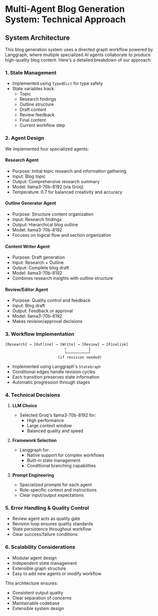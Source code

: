 # Multi-Agent Blog Generation System: Technical Approach

## System Architecture

This blog generation system uses a directed graph workflow powered by Langgraph, where multiple specialized AI agents collaborate to produce high-quality blog content. Here's a detailed breakdown of our approach:

### 1. State Management
- Implemented using `TypedDict` for type safety
- State variables track:
  - Topic
  - Research findings
  - Outline structure
  - Draft content
  - Review feedback
  - Final content
  - Current workflow step

### 2. Agent Design
We implemented four specialized agents:

#### Research Agent
- Purpose: Initial topic research and information gathering
- Input: Blog topic
- Output: Comprehensive research summary
- Model: llama3-70b-8192 (via Groq)
- Temperature: 0.7 for balanced creativity and accuracy

#### Outline Generator Agent
- Purpose: Structure content organization
- Input: Research findings
- Output: Hierarchical blog outline
- Model: llama3-70b-8192
- Focuses on logical flow and section organization

#### Content Writer Agent
- Purpose: Draft generation
- Input: Research + Outline
- Output: Complete blog draft
- Model: llama3-70b-8192
- Combines research insights with outline structure

#### Review/Editor Agent
- Purpose: Quality control and feedback
- Input: Blog draft
- Output: Feedback or approval
- Model: llama3-70b-8192
- Makes revision/approval decisions

### 3. Workflow Implementation

```
[Research] → [Outline] → [Write] → [Review] → [Finalize]
                           ↑          |
                           └──────────┘
                        (if revision needed)
```

- Implemented using Langgraph's `StateGraph`
- Conditional edges handle revision cycles
- Each transition preserves state information
- Automatic progression through stages

### 4. Technical Decisions

1. **LLM Choice**
   - Selected Groq's llama3-70b-8192 for:
     - High performance
     - Large context window
     - Balanced quality and speed

2. **Framework Selection**
   - Langgraph for:
     - Native support for complex workflows
     - Built-in state management
     - Conditional branching capabilities

3. **Prompt Engineering**
   - Specialized prompts for each agent
   - Role-specific context and instructions
   - Clear input/output expectations

### 5. Error Handling & Quality Control

- Review agent acts as quality gate
- Revision loop ensures quality standards
- State persistence throughout workflow
- Clear success/failure conditions

### 6. Scalability Considerations

- Modular agent design
- Independent state management
- Extensible graph structure
- Easy to add new agents or modify workflow

This architecture ensures:
- Consistent output quality
- Clear separation of concerns
- Maintainable codebase
- Extensible system design
